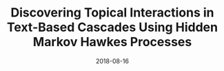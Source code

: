---
title: "Discovering Topical Interactions in Text-Based Cascades Using Hidden Markov Hawkes Processes"
collection: publications
date: 2018-08-16
venue: 'ICDM'
paperurl: 'https://ieeexplore.ieee.org/document/8594921'
citation: 'With: Indrajit Bhattacharya, Anirban Dasgupta, Srikanta Bedathur. <i>ICDM 2018</i>.'
permalink: /publication/2015-10-01-paper-title-number-10
excerpt: 'This paper is about the number 3. The number 4 is left for future work.'
---